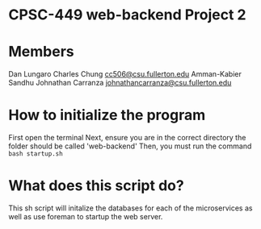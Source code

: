 # CPSC-449 web-backend Project 2

# Members

Dan Lungaro
Charles Chung cc506@csu.fullerton.edu
Amman-Kabier Sandhu
Johnathan Carranza johnathancarranza@csu.fullerton.edu

# How to initialize the program

First open the terminal
Next, ensure you are in the correct directory the folder should be called 'web-backend'
Then, you must run the command `bash startup.sh`

# What does this script do?

This sh script will initalize the databases for each of the microservices as well as use foreman to startup the web server.

